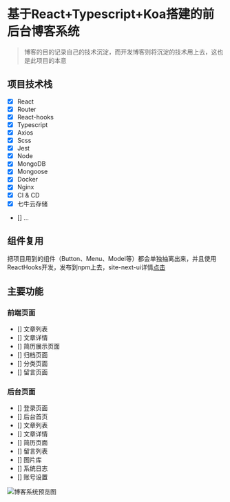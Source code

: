 # 基于React+Typescript+Koa搭建的前后台博客系统
> 博客的目的记录自己的技术沉淀，而开发博客则将沉淀的技术用上去，这也是此项目的本意

## 项目技术栈
- [x] React
- [x] Router
- [x] React-hooks
- [x] Typescript
- [x] Axios
- [x] Scss
- [x] Jest
- [x] Node
- [x] MongoDB
- [x] Mongoose
- [x] Docker
- [x] Nginx
- [x] CI & CD
- [x] 七牛云存储
- [] ...

## 组件复用
把项目用到的组件（Button、Menu、Model等）都会单独抽离出来，并且使用ReactHooks开发，发布到npm上去，site-next-ui详情[点击](https://github.com/ZAnsder/site-next-ui)

## 主要功能

### 前端页面

- [] 文章列表
- [] 文章详情
- [] 简历展示页面
- [] 归档页面
- [] 分类页面
- [] 留言页面

### 后台页面
- [] 登录页面
- [] 后台首页
- [] 文章列表
- [] 文章详情
- [] 简历页面
- [] 留言列表
- [] 图片库
- [] 系统日志
- [] 账号设置

![博客系统预览图](https://cdn.compelcode.com/site-next/images/fe/zansder-site-next.png)